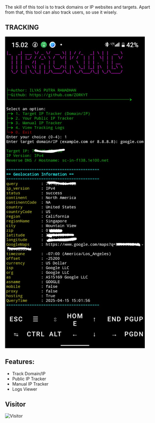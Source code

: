 The skill of this tool is to track domains or IP websites and targets. Apart from that, this tool can also track users, so use it wisely.

## TRACKING
![TRACKING](https://raw.githubusercontent.com/ZORKYT/iptracker/main/tracking.jpg)

## Features:
- Track Domain/IP
- Public IP Tracker
- Manual IP Tracker
- Logs Viewer

## Visitor 
![Visitor](https://profile-counter.glitch.me/iptracker/count.svg?color=red&width=7)
